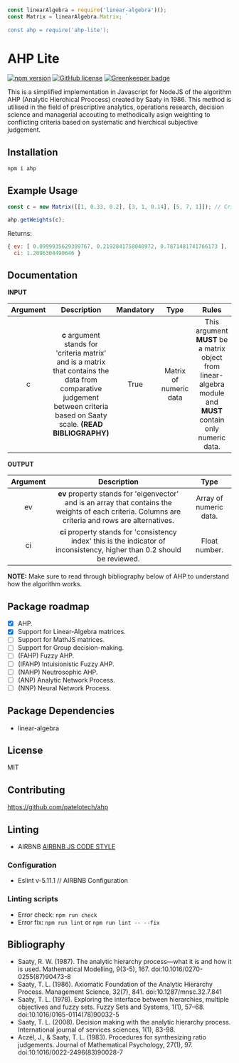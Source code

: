 ```javascript

const linearAlgebra = require('linear-algebra')();
const Matrix = linearAlgebra.Matrix; `
	
const ahp = require('ahp-lite');

```

# AHP Lite
[![npm version](https://badge.fury.io/js/recht.svg)](https://badge.fury.io/js/recht)
[![GitHub license](https://img.shields.io/badge/license-MIT-blue.svg)](https://raw.githubusercontent.com/dashersw/recht/master/LICENSE) [![Greenkeeper badge](https://badges.greenkeeper.io/patelotech/topsis.svg)](https://greenkeeper.io/)

This is a simplified implementation in Javascript for NodeJS of the algorithm AHP (Analytic Hierchical Proccess) created by Saaty in 1986. This method is utilised in the field of prescriptive analytics, operations research, decision science and managerial accouting to methodically asign weighting to conflicting criteria based on systematic and hierchical subjective judgement.

## Installation

` npm i ahp `

## Example Usage

```javascript
const c = new Matrix([[1, 0.33, 0.2], [3, 1, 0.14], [5, 7, 1]]); // Criteria assessment matrix.

ahp.getWeights(c);
```

Returns:
```javascript
{ ev: [ 0.0999935629309767, 0.2192841758040972, 0.7871481741766173 ],
  ci: 1.2096304490646 }
```


## Documentation


**INPUT**

| Argument      | Description                                                                                                                                                                                               | Mandatory  | Type                    |  Rules                                                                                                                                                                                                                 |
|:-------------:|:---------------------------------------------------------------------------------------------------------------------------------------------------------------------------------------------------------:|:----------:|:-----------------------:|:----------------------------------------------------------------------------------------------------------------------------------------------------------------------------------------------------------------------:|
| c             | **c** argument stands for 'criteria matrix' and is a matrix that contains the data from comparative judgement between criteria based on Saaty scale. **(READ BIBLIOGRAPHY)**                              | True       | Matrix of numeric data  | This argument **MUST** be a matrix object from linear-algebra module and **MUST** contain only numeric data.                                                                                                           | 


**OUTPUT**

| Argument      | Description                                                                                                                                                                                               | Type                    |
|:-------------:|:---------------------------------------------------------------------------------------------------------------------------------------------------------------------------------------------------------:|:-----------------------:|
| ev            | **ev** property stands for 'eigenvector' and is an array that contains the weights of each criteria. Columns are criteria and rows are alternatives.                                                      | Array of numeric data.  | 
| ci            | **ci** property stands for 'consistency index' this is the indicator of inconsistency, higher than 0.2 should be reviewed.                                                                                | Float number.           |
 
 
**NOTE:** Make sure to read through bibliography below of AHP to understand how the algorithm works.



## Package roadmap

-   [x] AHP.
-   [x] Support for Linear-Algebra matrices. 
-   [ ] Support for MathJS matrices.
-   [ ] Support for Group decision-making. 
-   [ ] (FAHP) Fuzzy AHP.
-   [ ] (IFAHP) Intuisionistic Fuzzy AHP.
-   [ ] (NAHP) Neutrosophic AHP.
-   [ ] (ANP) Analytic Network Process.
-   [ ] (NNP) Neural Network Process.

## Package Dependencies

-   linear-algebra

## License

MIT

## Contributing

<https://github.com/patelotech/ahp>

## Linting

-   AIRBNB
[AIRBNB JS CODE STYLE](https://dev.mysql.com/doc/ "AIRBNB JS CODE STYLE")

### Configuration

-   Eslint v-5.11.1 // AIRBNB Configuration

### Linting scripts

-   Error check: `npm run check`
-   Error fix:  `npm run lint` or `npm run lint -- --fix`

## Bibliography

-   Saaty, R. W. (1987). The analytic hierarchy process—what it is and how it is used. Mathematical Modelling, 9(3-5), 167. doi:10.1016/0270-0255(87)90473-8
-   Saaty, T. L. (1986). Axiomatic Foundation of the Analytic Hierarchy Process. Management Science, 32(7), 841. doi:10.1287/mnsc.32.7.841
-   Saaty, T. L. (1978). Exploring the interface between hierarchies, multiple objectives and fuzzy sets. Fuzzy Sets and Systems, 1(1), 57–68. doi:10.1016/0165-0114(78)90032-5
-   Saaty, T. L. (2008). Decision making with the analytic hierarchy process. International journal of services sciences, 1(1), 83-98.
-   Aczél, J., & Saaty, T. L. (1983). Procedures for synthesizing ratio judgements. Journal of Mathematical Psychology, 27(1), 97. doi:10.1016/0022-2496(83)90028-7